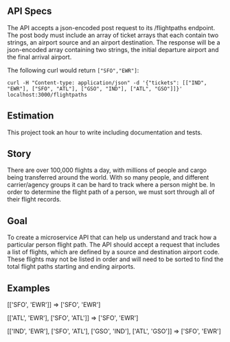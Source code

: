 ## API Specs
The API accepts a json-encoded post request to its /flightpaths endpoint. The post body must include an array of ticket arrays that each contain two strings, an airport source and an airport destination. The response will be a json-encoded array containing two strings, the initial departure airport and the final arrival airport.

The following curl would return `["SFO","EWR"]`:

`curl -H "Content-type: application/json" -d '{"tickets": [["IND", "EWR"], ["SFO", "ATL"], ["GSO", "IND"], ["ATL", "GSO"]]}' localhost:3000/flightpaths`

## Estimation
This project took an hour to write including documentation and tests.

## Story

 There are over 100,000 flights a day, with millions of people and cargo being transferred around the world. With so many people, and different carrier/agency groups it can be hard to track where a person might be. In order to determine the flight path of a person, we must sort through all of their flight records.

## Goal
To create a microservice API that can help us understand and track how a particular person flight path. The API should accept a request that includes a list of flights, which are defined by a source and destination airport code. These flights may not be listed in order and will need to be sorted to find the total flight paths starting and ending airports.

## Examples
[['SFO', 'EWR']] => ['SFO', 'EWR']

[['ATL', 'EWR'], ['SFO', 'ATL']] => ['SFO', 'EWR']

[['IND', 'EWR'], ['SFO', 'ATL'], ['GSO', 'IND'], ['ATL', 'GSO']] => ['SFO', 'EWR']
